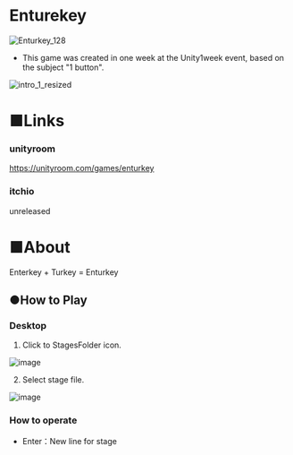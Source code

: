 # Enturekey

![Enturkey_128](https://github.com/kiku09020/Unity1Week_2309/assets/80769051/b870a3ce-693e-4b14-a05b-d739576f62b3)

- This game was created in one week at the Unity1week event, based on the subject "1 button".

![intro_1_resized](https://github.com/kiku09020/Unity1Week_2309/assets/80769051/907ed66b-7f7f-4fe7-b310-34bf5fe06bff)



# ■Links
### unityroom
https://unityroom.com/games/enturkey

### itchio
unreleased



# ■About
Enterkey + Turkey = Enturkey

## ●How to Play
### Desktop
1. Click to StagesFolder icon.

![image](https://github.com/kiku09020/Unity1Week_2309/assets/80769051/5554645b-0079-4842-a16f-f00917a01d35)

2. Select stage file.

![image](https://github.com/kiku09020/Unity1Week_2309/assets/80769051/1ec5e90e-b979-40b4-a7b1-0a20bbabb37c)


### How to operate
- Enter：New line for stage
